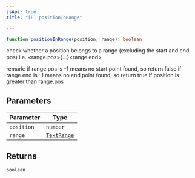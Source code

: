 ```yaml
---
jsApi: true
title: "[F] positionInRange"

---
```

```ts
function positionInRange(position, range): boolean
```

check whether a position belongs to a range (excluding the start and end pos)
i.e. <range.pos>{<start to return true>...<end to return true>}<range.end>

remark: if range.pos is -1 means no start point found, so return false
        if range.end is -1 means no end point found, so return true if position is greater than range.pos

## Parameters

| Parameter | Type |
| ------ | ------ |
| `position` | `number` |
| `range` | [`TextRange`](../interfaces/TextRange.md) |

## Returns

`boolean`
